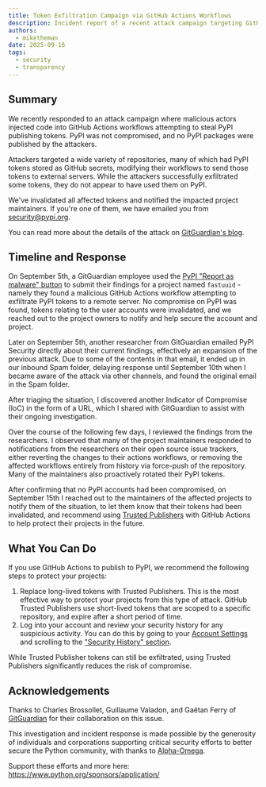 ```yaml
---
title: Token Exfiltration Campaign via GitHub Actions Workflows
description: Incident report of a recent attack campaign targeting GitHub Actions workflows to exfiltrate PyPI tokens, our response, and steps to protect your projects.
authors:
  - miketheman
date: 2025-09-16
tags:
  - security
  - transparency
---
```


## Summary

We recently responded to an attack campaign where malicious actors injected code into GitHub Actions workflows 
attempting to steal PyPI publishing tokens.
PyPI was not compromised, and no PyPI packages were published by the attackers.

Attackers targeted a wide variety of repositories, many of which had PyPI tokens stored as GitHub secrets,
modifying their workflows to send those tokens to external servers.
While the attackers successfully exfiltrated some tokens, they do not appear to have used them on PyPI.

We've invalidated all affected tokens and notified the impacted project maintainers.
If you're one of them, we have emailed you from <security@pypi.org>.

<!-- more -->

You can read more about the details of the attack on [GitGuardian's blog](https://blog.gitguardian.com/ghostaction-campaign-3-325-secrets-stolen/).

## Timeline and Response

On September 5th, a GitGuardian employee used the [PyPI "Report as malware" button](./2024-03-06-malware-reporting-evolved.md)
to submit their findings for a project named `fastuuid` - namely they found a malicious GitHub Actions workflow 
attempting to exfiltrate PyPI tokens to a remote server.
No compromise on PyPI was found, tokens relating to the user accounts were invalidated,
and we reached out to the project owners to notify and help secure the account and project.

Later on September 5th, another researcher from GitGuardian emailed PyPI Security 
directly about their current findings, effectively an expansion of the previous attack.
Due to some of the contents in that email, it ended up in our inbound Spam folder,
delaying response until September 10th when I became aware of the attack via other channels,
and found the original email in the Spam folder.

After triaging the situation, I discovered another Indicator of Compromise (IoC) in the form of a URL,
which I shared with GitGuardian to assist with their ongoing investigation.

Over the course of the following few days, I reviewed the findings from the researchers.
I observed that many of the project maintainers responded to notifications from the researchers on their open source issue trackers,
either reverting the changes to their actions workflows,
or removing the affected workflows entirely from history via force-push of the repository.
Many of the maintainers also proactively rotated their PyPI tokens.

After confirming that no PyPI accounts had been compromised,
on September 15th I reached out to the maintainers of the affected projects to notify them of the situation,
to let them know that their tokens had been invalidated,
and recommend using [Trusted Publishers](./2023-04-20-introducing-trusted-publishers.md) 
with GitHub Actions to help protect their projects in the future.

## What You Can Do

If you use GitHub Actions to publish to PyPI, we recommend the following steps to protect your projects:

1. Replace long-lived tokens with Trusted Publishers.
   This is the most effective way to protect your projects from this type of attack.
   GitHub Trusted Publishers use short-lived tokens that are scoped to a specific repository,
   and expire after a short period of time.
2. Log into your account and review your security history for any suspicious activity.
   You can do this by going to your [Account Settings](https://pypi.org/manage/account/)
   and scrolling to the ["Security History" section](https://pypi.org/manage/account/#account-events).

While Trusted Publisher tokens can still be exfiltrated,
using Trusted Publishers significantly reduces the risk of compromise.

## Acknowledgements

Thanks to Charles Brossollet, Guillaume Valadon, and Gaëtan Ferry
of [GitGuardian](https://www.gitguardian.com/) for their collaboration on this issue.

This investigation and incident response is made possible by the generosity of individuals and corporations
supporting critical security efforts to better secure the Python community,
with thanks to [Alpha-Omega](https://alpha-omega.dev/).

Support these efforts and more here: https://www.python.org/sponsors/application/
